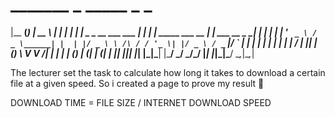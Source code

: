 #  _______ _                       _____                      _                 _ 
|__   __(_)                     |  __ \                    | |               | |
   | |   _ _ __ ___   ___ ______| |  | | _____      ___ __ | | ___   __ _  __| |
   | |  | | '_ ` _ \ / _ \______| |  | |/ _ \ \ /\ / / '_ \| |/ _ \ / _` |/ _` |
   | |  | | | | | | |  __/      | |__| | (_) \ V  V /| | | | | (_) | (_| | (_| |
   |_|  |_|_| |_| |_|\___|      |_____/ \___/ \_/\_/ |_| |_|_|\___/ \__,_|\__,_|
   
   
The lecturer set the task to calculate how long it takes to download a certain file at a given speed. So i created a page to prove my result 🤣



DOWNLOAD TIME = FILE SIZE / INTERNET DOWNLOAD SPEED
